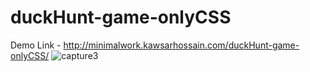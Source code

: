 # duckHunt-game-onlyCSS
Demo Link - http://minimalwork.kawsarhossain.com/duckHunt-game-onlyCSS/
![capture3](https://user-images.githubusercontent.com/38612699/45925601-a3af8e80-bf3a-11e8-8a2b-bcfc5a8e0b8e.PNG)
